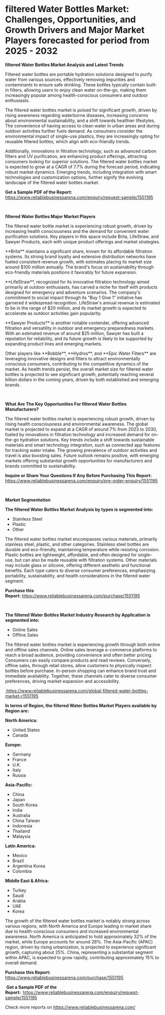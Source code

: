 <p><h1>filtered Water Bottles Market: Challenges, Opportunities, and Growth Drivers and Major Market Players forecasted for period from 2025 - 2032</h1></p><p><strong>filtered Water Bottles Market Analysis and Latest Trends</strong></p>
<p><p>Filtered water bottles are portable hydration solutions designed to purify water from various sources, effectively removing impurities and contaminants to ensure safe drinking. These bottles typically contain built-in filters, allowing users to enjoy clean water on-the-go, making them increasingly popular among health-conscious consumers and outdoor enthusiasts.</p><p>The filtered water bottles market is poised for significant growth, driven by rising awareness regarding waterborne diseases, increasing concerns about environmental sustainability, and a shift towards healthier lifestyles. The convenience of having access to clean water in urban areas and during outdoor activities further fuels demand. As consumers consider the environmental impact of single-use plastics, they are increasingly opting for reusable filtered bottles, which align with eco-friendly trends.</p><p>Additionally, innovations in filtration technology, such as advanced carbon filters and UV purification, are enhancing product offerings, attracting consumers looking for superior solutions. The filtered water bottles market is expected to grow at a CAGR of 7.7% during the forecast period, indicating robust market dynamics. Emerging trends, including integration with smart technologies and customization options, further signify the evolving landscape of the filtered water bottles market.</p></p>
<p><strong>Get a Sample PDF of the Report:&nbsp;</strong> <a href="https://www.reliablebusinessarena.com/enquiry/request-sample/1551195?utm_campaign=1841&utm_medium=2&utm_source=Github&utm_content=ia&utm_term=23032025&utm_id=filtered-water-bottles">https://www.reliablebusinessarena.com/enquiry/request-sample/1551195</a></p>
<p>&nbsp;</p>
<p><strong>filtered Water Bottles Major Market Players</strong></p>
<p><p>The filtered water bottle market is experiencing robust growth, driven by increasing health consciousness and the demand for convenient water purification solutions. Key players in this space include Brita, LifeStraw, and Sawyer Products, each with unique product offerings and market strategies.</p><p>**Brita** maintains a significant share, known for its affordable filtration systems. Its strong brand loyalty and extensive distribution networks have fueled consistent revenue growth, with estimates placing its market size around $100 million annually. The brand's focus on sustainability through eco-friendly materials positions it favorably for future expansion.</p><p>**LifeStraw**, recognized for its innovative filtration technology aimed primarily at outdoor enthusiasts, has carved a niche for itself with products designed for emergency and adventure scenarios. The company's commitment to social impact through its “Buy 1 Give 1” initiative has garnered it widespread recognition. LifeStraw's annual revenue is estimated to be in the range of $20 million, and its market growth is expected to accelerate as outdoor activities gain popularity.</p><p>**Sawyer Products** is another notable contender, offering advanced filtration and versatility in outdoor and emergency preparedness markets. With an estimated revenue of around $25 million, Sawyer has built a reputation for reliability, and its future growth is likely to be supported by expanding product lines and emerging markets.</p><p>Other players like **Bobble**, **Hydros**, and **Epic Water Filters** are leveraging innovative designs and filters to attract environmentally conscious consumers, contributing to the competitive dynamics of the market. As health trends persist, the overall market size for filtered water bottles is projected to see significant growth, potentially reaching several billion dollars in the coming years, driven by both established and emerging brands.</p></p>
<p>&nbsp;</p>
<p><strong>What Are The Key Opportunities For filtered Water Bottles Manufacturers?</strong></p>
<p><p>The filtered water bottles market is experiencing robust growth, driven by rising health consciousness and environmental awareness. The global market is projected to expand at a CAGR of around 7% from 2023 to 2030, fueled by innovations in filtration technology and increased demand for on-the-go hydration solutions. Key trends include a shift towards sustainable materials and smart technology integration, such as connected app features for tracking water intake. The growing prevalence of outdoor activities and travel is also boosting sales. Future outlook remains positive, with emerging markets offering substantial growth opportunities for manufacturers and brands committed to sustainability.</p></p>
<p><strong>Inquire or Share Your Questions If Any Before Purchasing This Report:</strong> <a href="https://www.reliablebusinessarena.com/enquiry/pre-order-enquiry/1551195?utm_campaign=1841&utm_medium=2&utm_source=Github&utm_content=ia&utm_term=23032025&utm_id=filtered-water-bottles">https://www.reliablebusinessarena.com/enquiry/pre-order-enquiry/1551195</a></p>
<p>&nbsp;</p>
<p><strong>Market Segmentation</strong></p>
<p><strong>The filtered Water Bottles Market Analysis by types is segmented into:</strong></p>
<p><ul><li>Stainless Steel</li><li>Plastic</li><li>Other</li></ul></p>
<p><p>The filtered water bottles market encompasses various materials, primarily stainless steel, plastic, and other categories. Stainless steel bottles are durable and eco-friendly, maintaining temperature while resisting corrosion. Plastic bottles are lightweight, affordable, and often designed for single-use, but can also be made reusable with filtration systems. Other materials may include glass or silicone, offering different aesthetic and functional benefits. Each type caters to diverse consumer preferences, emphasizing portability, sustainability, and health considerations in the filtered water segment.</p></p>
<p><strong>Purchase this Report:&nbsp;</strong><a href="https://www.reliablebusinessarena.com/purchase/1551195?utm_campaign=1841&utm_medium=2&utm_source=Github&utm_content=ia&utm_term=23032025&utm_id=filtered-water-bottles">https://www.reliablebusinessarena.com/purchase/1551195</a></p>
<p>&nbsp;</p>
<p><strong>The filtered Water Bottles Market Industry Research by Application is segmented into:</strong></p>
<p><ul><li>Online Sales</li><li>Offline Sales</li></ul></p>
<p><p>The filtered water bottles market is experiencing growth through both online and offline sales channels. Online sales leverage e-commerce platforms to reach a broad audience, providing convenience and often better pricing. Consumers can easily compare products and read reviews. Conversely, offline sales, through retail stores, allow customers to physically inspect bottles before purchase. In-person shopping can enhance brand trust and immediate availability. Together, these channels cater to diverse consumer preferences, driving market expansion and accessibility.</p></p>
<p><a href="https://www.reliablebusinessarena.com/global-filtered-water-bottles-market-r1551195?utm_campaign=1841&utm_medium=2&utm_source=Github&utm_content=ia&utm_term=23032025&utm_id=filtered-water-bottles">&nbsp;https://www.reliablebusinessarena.com/global-filtered-water-bottles-market-r1551195</a></p>
<p><strong>In terms of Region, the filtered Water Bottles Market Players available by Region are:</strong></p>
<p>
    <p> <strong> North America: </strong>
        <ul>
            <li>United States</li>
            <li>Canada</li>
        </ul>
        </p> 
    <p> <strong> Europe: </strong>
        <ul>
            <li>Germany</li>
            <li>France</li>
            <li>U.K.</li>
            <li>Italy</li>
            <li>Russia</li>
        </ul>
        </p> 
    <p> <strong> Asia-Pacific: </strong>
        <ul>
            <li>China</li>
            <li>Japan</li>
            <li>South Korea</li>
            <li>India</li>
            <li>Australia</li>
            <li>China Taiwan</li>
            <li>Indonesia</li>
            <li>Thailand</li>
            <li>Malaysia</li>
        </ul>
        </p> 
    <p> <strong> Latin America: </strong>
        <ul>
            <li>Mexico</li>
            <li>Brazil</li>
            <li>Argentina Korea</li>
            <li>Colombia</li>
        </ul>
        </p> 
    <p> <strong> Middle East & Africa: </strong>
        <ul>
            <li>Turkey</li>
            <li>Saudi</li>
            <li>Arabia</li>
            <li>UAE</li>
            <li>Korea</li>
        </ul>
    </p>
    </p>
<p><p>The growth of the filtered water bottles market is notably strong across various regions, with North America and Europe leading in market share due to health-conscious consumers and increased environmental awareness. North America is anticipated to hold approximately 32% of the market, while Europe accounts for around 28%. The Asia-Pacific (APAC) region, driven by rising urbanization, is projected to experience significant growth, capturing about 25%. China, representing a substantial segment within APAC, is expected to grow rapidly, contributing approximately 15% to overall demand.</p></p>
<p><strong>Purchase this Report: </strong><a href="https://www.reliablebusinessarena.com/purchase/1551195?utm_campaign=1841&utm_medium=2&utm_source=Github&utm_content=ia&utm_term=23032025&utm_id=filtered-water-bottles">https://www.reliablebusinessarena.com/purchase/1551195</a></p>
<p>&nbsp;<strong>Get a Sample PDF of the Report:&nbsp;&nbsp;</strong><a href="https://www.reliablebusinessarena.com/enquiry/request-sample/1551195?utm_campaign=1841&utm_medium=2&utm_source=Github&utm_content=ia&utm_term=23032025&utm_id=filtered-water-bottles">https://www.reliablebusinessarena.com/enquiry/request-sample/1551195</a></p>
<p><strong></strong></p>
<p>Check more reports on <a href="https://www.reliablebusinessarena.com/?utm_campaign=1841&utm_medium=2&utm_source=Github&utm_content=ia&utm_term=23032025&utm_id=filtered-water-bottles">https://www.reliablebusinessarena.com/</a></p>
